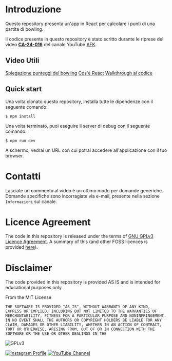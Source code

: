 # Introduzione

Questo repository presenta un'app in React per calcolare i punti di una partita di bowling.

Il codice presente in questo repository è stato scritto durante le riprese del video [**CA-24-016**](https://youtu.be/HM-r-qrXuWI) del canale YouTube [AFK](https://www.youtube.it/@valerio_afk).

## Video Utili

[Spiegazione punteggi del bowling](https://youtu.be/JvCNyk9sa-8)
[Cos'è React](https://youtu.be/kWX4AkguDN4)
[Walkthrough al codice](https://youtu.be/ZNtQMFCZl04)

## Quick start
Una volta clonato questo repository, installa tutte le dipendenze con il seguente comando:

`$ npm install`

Una volta terminato, puoi eseguire il server di debug con il seguente comando:

`$ npm run dev`

A schermo, vedrai un URL con cui potrai accedere all'applicazione con il tuo browser.

# Contatti

Lasciate un commento al video è un ottimo modo per domande generiche. Domande specifiche sono incorragiate via e-mail, presente nella sezione `Informazioni` sul canale.

# Licence Agreement

The code in this repository is released under the terms of [GNU GPLv3 Licence Agreement](https://www.gnu.org/licenses/gpl-3.0.html). A summary of this (and other FOSS licences is provided [here](https://en.wikipedia.org/wiki/Comparison_of_free_and_open-source_software_licenses)).

# Disclaimer

The code provided in this repository is provided AS IS and is intended for educational purposes only.

From the MIT License

`THE SOFTWARE IS PROVIDED "AS IS", WITHOUT WARRANTY OF ANY KIND, EXPRESS OR
IMPLIED, INCLUDING BUT NOT LIMITED TO THE WARRANTIES OF MERCHANTABILITY,
FITNESS FOR A PARTICULAR PURPOSE AND NONINFRINGEMENT. IN NO EVENT SHALL THE
AUTHORS OR COPYRIGHT HOLDERS BE LIABLE FOR ANY CLAIM, DAMAGES OR OTHER
LIABILITY, WHETHER IN AN ACTION OF CONTRACT, TORT OR OTHERWISE, ARISING FROM,
OUT OF OR IN CONNECTION WITH THE SOFTWARE OR THE USE OR OTHER DEALINGS IN THE`

![GPLv3](https://img.shields.io/badge/license-GPLv3-brightgreen)

[![Instagram Profile](https://img.shields.io/badge/Instagram-%40valerio__afk-ff69b4)](https://www.instagram.com/valerio_afk/) [![YouTube Channel](https://img.shields.io/badge/YouTube-%40valerio__afk-red)](https://www.youtube.it/@valerio_afk)